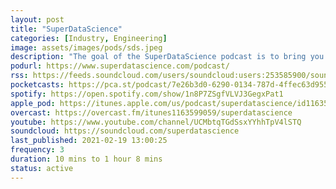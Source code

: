 ```yaml
---
layout: post
title: "SuperDataScience"
categories: [Industry, Engineering]
image: assets/images/pods/sds.jpeg
description: "The goal of the SuperDataScience podcast is to bring you the most inspiring Data Scientists and Analysts from around the World to help you build your successful career in Data Science. Data is growing exponentially and so are the salaries of those who work in analytics. This podcast can help you learn how to skyrocket your analytics career. Big Data, visualization, predictive modeling, forecasting, analysis, business processes, statistics, R, Python, SQL programming, tableau, machine learning, Hadoop, databases, data science MBAs, and all the analytics tools and skills that will help you better understand how to crush it in Data Science."
podurl: https://www.superdatascience.com/podcast/
rss: https://feeds.soundcloud.com/users/soundcloud:users:253585900/sounds.rss
pocketcasts: https://pca.st/podcast/7e26b3d0-6290-0134-787d-4ffec63d9550
spotify: https://open.spotify.com/show/1n8P7ZSgfVLVJ3GegxPat1
apple_pod: https://itunes.apple.com/us/podcast/superdatascience/id1163599059
overcast: https://overcast.fm/itunes1163599059/superdatascience
youtube: https://www.youtube.com/channel/UCMbtqTGdSsxYYhhTpV4lSTQ
soundcloud: https://soundcloud.com/superdatascience
last_published: 2021-02-19 13:00:25
frequency: 3
duration: 10 mins to 1 hour 8 mins
status: active
---
```

